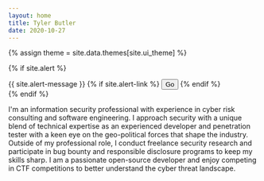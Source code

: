 ```yaml
---
layout: home
title: Tyler Butler
date: 2020-10-27
---
```


{% assign theme = site.data.themes[site.ui_theme] %}

<!-- Optional Alert -->
{% if site.alert %}
<div class="alert alert-warning animate__animated animate__bounceInUp animate__delay-2s" role="alert">
    {{ site.alert-message }} 
    {% if site.alert-link %}
    <button class="btn btn-dark btn-sm" href="{{site.alert-link}}">Go</button>
    {% endif %}
</div>
{% endif %}

I'm an information security professional with experience in cyber risk consulting and software engineering. I approach security with a unique blend of technical expertise as an experienced developer and penetration tester with a keen eye on the geo-political forces that shape the industry. Outside of my professional role, I conduct freelance security research and participate in bug bounty and responsible disclosure programs to keep my skills sharp. I am a passionate open-source developer and enjoy competing in CTF competitions to better understand the cyber threat landscape.
